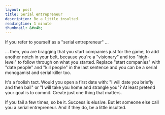 ```yaml
---
layout: post
title: Serial entrepreneur
description: Be a little insulted.
readingtime: 1 minute
thumbnail: &#x4b;
---
```



If you refer to yourself as a "serial entrepreneur" …

… then, you are bragging that you start companies just for the game, to add another notch in your belt, because you're a "visionary" and too "high-level" to follow through on what you started. Replace "start companies" with "date people" and "kill people" in the last sentence and you can be a serial monogamist and serial killer too.

It's a foolish tact. Would you open a first date with: "I will date you briefly and then bail" or "I will take you home and strangle you"? At least pretend your goal is to commit. Create just one thing that matters.

If you fail a few times, so be it. Success is elusive. But let someone else call you a serial entrepreneur. And if they do, be a little insulted.